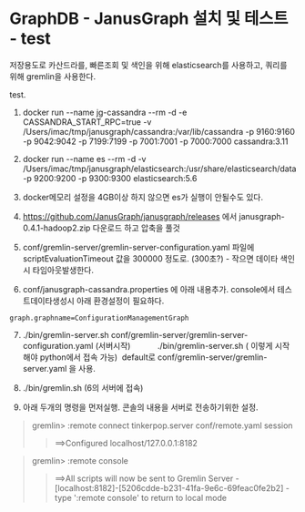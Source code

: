 # GraphDB - JanusGraph 설치 및 테스트 - test

저장용도로 카산드라를, 빠른조회 및 색인을 위해 elasticsearch를 사용하고, 쿼리를 위해 gremlin을 사용한다.

test.


1. docker run --name jg-cassandra --rm -d -e CASSANDRA_START_RPC=true -v /Users/imac/tmp/janusgraph/cassandra:/var/lib/cassandra -p 9160:9160 -p 9042:9042 -p 7199:7199 -p 7001:7001 -p 7000:7000 cassandra:3.11

2. docker run --name es --rm -d -v /Users/imac/tmp/janusgraph/elasticsearch:/usr/share/elasticsearch/data -p 9200:9200 -p 9300:9300 elasticsearch:5.6

3. docker메모리 설정을 4GB이상 하지 않으면 es가 실행이 안될수도 있다.

4. https://github.com/JanusGraph/janusgraph/releases 에서 janusgraph-0.4.1-hadoop2.zip 다운로드 하고 압축을 풀것

5. conf/gremlin-server/gremlin-server-configuration.yaml 파일에 scriptEvaluationTimeout 값을 300000 정도로. (300초?) - 작으면 데이타 색인시 타임아웃발생한다.

6. conf/janusgraph-cassandra.properties 에 아래 내용추가. console에서 테스트데이타생성시 아래 환경설정이 필요하다.
```
graph.graphname=ConfigurationManagementGraph
```

7. ./bin/gremlin-server.sh conf/gremlin-server/gremlin-server-configuration.yaml (서버시작)
           ./bin/gremlin-server.sh ( 이렇게 시작해야 python에서 접속 가능)  default로 conf/gremlin-server/gremlin-server.yaml 을 사용.

8. ./bin/gremlin.sh (6의 서버에 접속)

9. 아래 두개의 명령을 먼저실행. 콘솔의 내용을 서버로 전송하기위한 설정. 

> gremlin> :remote connect tinkerpop.server conf/remote.yaml session
>> ==>Configured localhost/127.0.0.1:8182

> gremlin> :remote console
>> ==>All scripts will now be sent to Gremlin Server - [localhost:8182]-[5206cdde-b231-41fa-9e6c-69feac0fe2b2] - type ':remote console' to return to local mode

